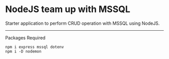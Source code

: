 # NodeJS team up with MSSQL

Starter application to perform CRUD operation with MSSQL using NodeJS.
___

Packages Required
```
npm i express mssql dotenv
npm i -D nodemon